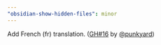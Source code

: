 ```yaml
---
"obsidian-show-hidden-files": minor
---
```


Add French (fr) translation. ([GH#16](https://github.com/polyipseity/obsidian-show-hidden-files/pull/16) by [@punkyard](https://github.com/punkyard))
